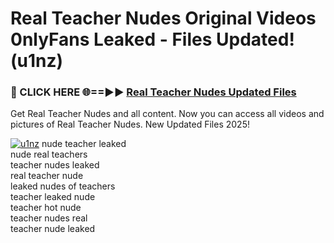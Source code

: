 # Real Teacher Nudes Original Videos 0nlyFans Leaked - Files Updated! (u1nz)

<h3>🔴 CLICK HERE 🌐==►► <a href="https://tinyurl.com/5h6xmrr3" rel="nofollow">Real Teacher Nudes Updated Files</a></h3>

Get Real Teacher Nudes and all content. Now you can access all videos and pictures of Real Teacher Nudes. New Updated Files 2025!

[![u1nz](https://i.imgur.com/KVD873Z.gif)](https://tinyurl.com/5h6xmrr3)
nude teacher leaked<br>
nude real teachers<br>
teacher nudes leaked<br>
real teacher nude<br>
leaked nudes of teachers<br>
teacher leaked nude<br>
teacher hot nude<br>
teacher nudes real<br>
teacher nude leaked